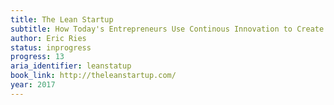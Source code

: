 ```yaml
---
title: The Lean Startup
subtitle: How Today's Entrepreneurs Use Continous Innovation to Create Radically Successful Businesses
author: Eric Ries
status: inprogress
progress: 13
aria_identifier: leanstatup
book_link: http://theleanstartup.com/
year: 2017
---
```

